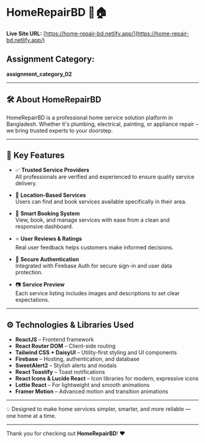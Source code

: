 # HomeRepairBD 🔧🏠  
**Live Site URL:** [https://home-repair-bd.netlify.app/](https://home-repair-bd.netlify.app/)

## Assignment Category:  
**assignment_category_02**

---

## 🛠️ About HomeRepairBD

HomeRepairBD is a professional home service solution platform in Bangladesh. Whether it's plumbing, electrical, painting, or appliance repair – we bring trusted experts to your doorstep.

---

## 🌟 Key Features

- ✅ **Trusted Service Providers**  
  All professionals are verified and experienced to ensure quality service delivery.

- 📍 **Location-Based Services**  
  Users can find and book services available specifically in their area.

- 📅 **Smart Booking System**  
  View, book, and manage services with ease from a clean and responsive dashboard.

- ⭐ **User Reviews & Ratings**  
  Real user feedback helps customers make informed decisions.

- 🔐 **Secure Authentication**  
  Integrated with Firebase Auth for secure sign-in and user data protection.

- 📷 **Service Preview**  
  Each service listing includes images and descriptions to set clear expectations.

---


## ⚙️ Technologies & Libraries Used

- **ReactJS** – Frontend framework  
- **React Router DOM** – Client-side routing  
- **Tailwind CSS + DaisyUI** – Utility-first styling and UI components  
- **Firebase** – Hosting, authentication, and database  
- **SweetAlert2** – Stylish alerts and modals  
- **React Toastify** – Toast notifications  
- **React Icons & Lucide React** – Icon libraries for modern, expressive icons  
- **Lottie React** – For lightweight and smooth animations  
- **Framer Motion** – Advanced motion and transition animations

---

💡 Designed to make home services simpler, smarter, and more reliable — one home at a time.

---

Thank you for checking out **HomeRepairBD**! ❤️  



